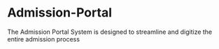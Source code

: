 # Admission-Portal
The Admission Portal System is designed to streamline and digitize the entire admission process 
